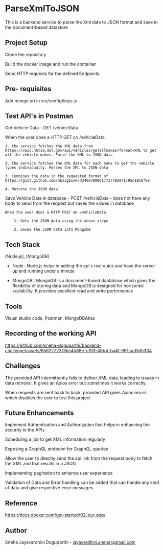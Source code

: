 # ParseXmlToJSON

This is a backend service to parse the Xml data to JSON format and save in the document-based datastore

## Project Setup

Clone the repository

Build the docker image and run the container

Send HTTP requests for the defined Endpoints

## Pre- requisites

Add mongo uri in src/config/keys.js

## Test API's in Postman

Get Vehicle Data - GET /vehicleData

When the user does a HTTP GET on /vehicleData,

    1. the service fetches the XML data from https://vpic.nhtsa.dot.gov/api/vehicles/getallmakes?format=XML to get all the vehicle makes. Parse the XML to JSON data
    
    2. the service fetches the XML data for each make to get the vehicle types individually. Parses the XML to JSON data
    
    3. Combines the data in the requested format of https://gist.github.com/mbaigbimm/d340e7800d17737482e71c9ad1856f68
    
    4. Returns the JSON data

Save Vehicle Data in database - POST /vehicleData - does not have any body to send from the request but saves the values in database

    When the user does a HTTP POST on /vehicleData
    
        1. Gets the JSON data using the above steps
        
        2. Saves the JSON data into MongoDB

## Tech Stack
[Node.js], [MongoDB]

- Node : Node.js helps in adding the api's real quick and have the server up and running under a minute

- MongoDB : MongoDB is a document-based daatabase which gives the flexibility of storing data and MongoDB is designed for horizontal scalability. It provides excellent read and write performance

## Tools

Visual studio code, Postman, MongoDBAtlas

## Recording of the working API


https://github.com/sneha-doguparthi/backend-challenge/assets/65627723/3be4b88e-cf93-48b4-ba4f-981cad3d5304


## Challenges

The provided API intermittently fails to deliver XML data, leading to issues in data retrieval. It gives an Axios error but sometimes it works correctly.

When requests are sent back to back, provided API gives Axios errors which disables the user to test this project

## Future Enhancements

Implement Authentication and Authorization that helps in enhancing the security to the APIs

Scheduling a job to get XML information regularly

Exposing a GraphQL endpoint for GraphQL queries

Allow the user to directly send the api link from the request body to fetch the XML and that results in a JSON

Implementing pagination to enhance user experience

Validation of Data and Error handling can be added that can handle any kind of data and give respective error messages

## Reference

https://docs.docker.com/get-started/02_our_app/

## Author

Sneha Jayavardhini Doguparthi - jayavardhini.sneha@gmail.com

